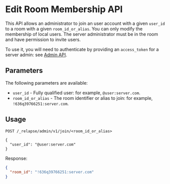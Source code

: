 # Edit Room Membership API

This API allows an administrator to join an user account with a given `user_id`
to a room with a given `room_id_or_alias`. You can only modify the membership of
local users. The server administrator must be in the room and have permission to
invite users.

To use it, you will need to authenticate by providing an `access_token`
for a server admin: see [Admin API](../usage/administration/admin_api/).

## Parameters

The following parameters are available:

* `user_id` - Fully qualified user: for example, `@user:server.com`.
* `room_id_or_alias` - The room identifier or alias to join: for example,
  `!636q39766251:server.com`.

## Usage

```
POST /_relapse/admin/v1/join/<room_id_or_alias>

{
  "user_id": "@user:server.com"
}
```

Response:

```json
{
  "room_id": "!636q39766251:server.com"
}
```

